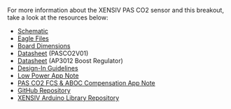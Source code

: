 For more information about the XENSIV PAS CO2 sensor and this breakout, take a look at the resources below:

* [Schematic](./assets/board_files/SparkFun_Qwiic_CO2_Sensor_XENSIV_PAS.pdf)
* [Eagle Files](./assets/board_files/SparkFun_Qwiic_CO2_Sensor_XENSIV_PAS.zip)
* [Board Dimensions](./assets/board_files/SparkFun_Qwiic_CO2_Sensor_XENSIV_PAS-Dimensions.png)
* [Datasheet](./assets/component_documentation/Infineon-PASCO2V01-DataSheet-v01_03-DataSheet-v01_03-EN.pdf) (PASCO2V01)
* [Datasheet](./assets/component_documentation/AP3012.pdf) (AP3012 Boost Regulator)
* [Design-In Guidelines](./assets/component_documentation/Infineon-PAS_CO2_General_Design-In_Guideline.docx.-ApplicationNotes-v01_02-EN.pdf)
* [Low Power App Note](./assets/component_documentation/Infineon-XENSIV_PAS_CO2_lowpower_applications-ApplicationNotes-v01_01-EN.pdf)
* [PAS CO2 FCS & ABOC Compensation App Note](./assets/component_documentation/Infineon-AN_FCS_ABOC_XENSIV_PASCO2_2-ApplicationNotes-v01_04-EN.pdf)
* [GitHub Repository](https://github.com/sparkfun/SparkFun_Qwiic_CO2_Sensor_XENSIV_PAS)
* [XENSIV Arduino Library Repository](https://github.com/Infineon/arduino-pas-co2-sensor)